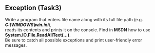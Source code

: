 ## Exception (Task3)
Write a program that enters file name along with its full file path (e.g. ***C:\WINDOWS\win.ini***),  
reads its contents and prints it on the console. Find in **MSDN** how to use **System.IO.File.ReadAllText(…)**.  
Be sure to catch all possible exceptions and print user-friendly error messages.
